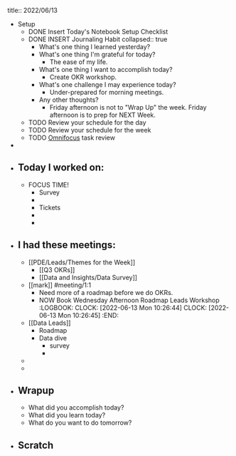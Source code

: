 title:: 2022/06/13

- Setup
	- DONE Insert Today's Notebook Setup Checklist
	- DONE INSERT Journaling Habit
	  collapsed:: true
		- What's one thing I learned yesterday?
		- What's one thing I'm grateful for today?
			- The ease of my life.
		- What's one thing I want to accomplish today?
			- Create OKR workshop.
		- What's one challenge I may experience today?
			- Under-prepared for morning meetings.
		- Any other thoughts?
			- Friday afternoon is not to "Wrap Up" the week. Friday afternoon is to prep for NEXT Week.
	- TODO Review your schedule for the day
	- TODO Review your schedule for the week
	- TODO [Omnifocus](omnifocus://) task review
-
- ## Today I worked on:
	- FOCUS TIME!
		- Survey
		-
		- Tickets
		-
		-
- ## I had these meetings:
	- [[PDE/Leads/Themes for the Week]]
		- [[Q3 OKRs]]
		- [[Data and Insights/Data Survey]]
	- [[mark]] #meeting/1:1
		- Need more of a roadmap before we do OKRs.
		- NOW Book Wednesday Afternoon Roadmap Leads Workshop
		  :LOGBOOK:
		  CLOCK: [2022-06-13 Mon 10:26:44]
		  CLOCK: [2022-06-13 Mon 10:26:45]
		  :END:
	- [[Data Leads]]
		- Roadmap
		- Data dive
			- survey
			-
	-
	-
- ## Wrapup
	- What did you accomplish today?
	- What did you learn today?
	- What do you want to do tomorrow?
- ## Scratch